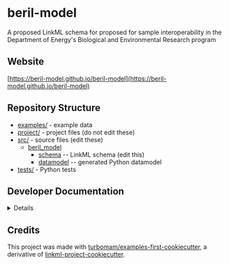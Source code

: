 # beril-model

A proposed LinkML schema for proposed for sample interoperability in the Department of Energy's Biological and Environmental Research program

## Website

[https://beril-model.github.io/beril-model](https://beril-model.github.io/beril-model)

## Repository Structure

* [examples/](examples/) - example data
* [project/](project/) - project files (do not edit these)
* [src/](src/) - source files (edit these)
  * [beril_model](src/beril_model)
    * [schema](src/beril_model/schema) -- LinkML schema
      (edit this)
    * [datamodel](src/beril_model/datamodel) -- generated
      Python datamodel
* [tests/](tests/) - Python tests

## Developer Documentation

<details>
Use the `make` command to generate project artefacts:

* `make all`: make everything
* `make deploy`: deploys site
</details>

## Credits

This project was made with [turbomam/examples-first-cookiecutter](https://github.com/turbomam/examples-first-cookiecutter), 
a derivative of [linkml-project-cookiecutter](https://github.com/linkml/linkml-project-cookiecutter).

